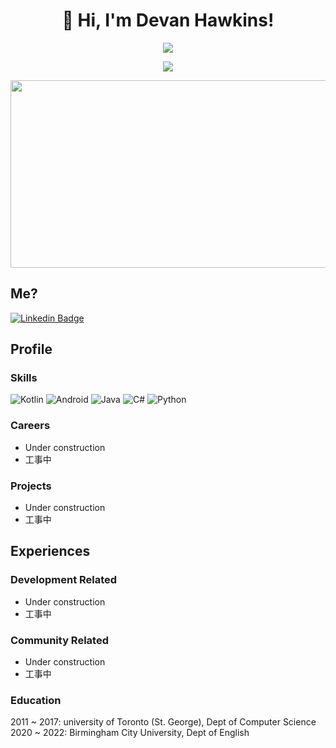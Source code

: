 <h1 align="center"><b>👋 Hi, I'm Devan Hawkins!</b></h1>
<a href="https://github.com/anuraghazra/github-readme-stats">
  <p align="center"><img src="https://github-readme-stats.vercel.app/api/?username=devanhawkins&count_private=true&show_icons=true&theme=dark" /></p>
</a>
<p align="center"><img src="https://github-profile-trophy.vercel.app?username=devanhawkins" /></p>
<p align="center">
  <a href="https://github.com/devxb/gitanimals">
    <img
      src="https://render.gitanimals.org/farms/devanhawkins"
      width="600"
      height="300"
    />
  </a>
</p>


## Me?
[![Linkedin Badge](https://img.shields.io/badge/-LinkedIn-blue?style=flat-square&logo=Linkedin&logoColor=white&link=https://www.linkedin.com/in/devan-hawkins-4438768b/)](https://www.linkedin.com/in/devan-hawkins-4438768b/) 

## Profile

### Skills

<p>
  <img alt="Kotlin" src="https://img.shields.io/badge/kotlin-%230095D5.svg?&style=for-the-badge&logo=kotlin&logoColor=white"/>
  <img alt="Android" src="https://img.shields.io/badge/Android-3DDC84?style=for-the-badge&logo=android&logoColor=white" />
  <img alt="Java" src="[https://img.shields.io/badge/Android-3DDC84?style=for-the-badge&logo=android&logoColor=white](https://img.shields.io/badge/Java-ED8B00?style=for-the-badge&logo=openjdk&logoColor=white)" />
  <img alt="C#" src="https://img.shields.io/badge/TypeScript-007ACC?style=for-the-badge&logo=typescript&logoColor=white](https://img.shields.io/badge/C%23-239120?style=for-the-badge&logo=c-sharp&logoColor=white)" />
  <img alt="Python" src="https://img.shields.io/badge/React_Native-20232A?style=for-the-badge&logo=react&logoColor=61DAFB](https://img.shields.io/badge/Python-3776AB?style=for-the-badge&logo=python&logoColor=white)" />
</p>

### Careers

- Under construction
- 工事中

### Projects

- Under construction
- 工事中


## Experiences

<h3> Development Related</h3>

- Under construction
- 工事中

<h3> Community Related </h3>

- Under construction
- 工事中

### Education

2011 ~ 2017: university of Toronto (St. George), Dept of Computer Science 
2020 ~ 2022: Birmingham City University, Dept of English
